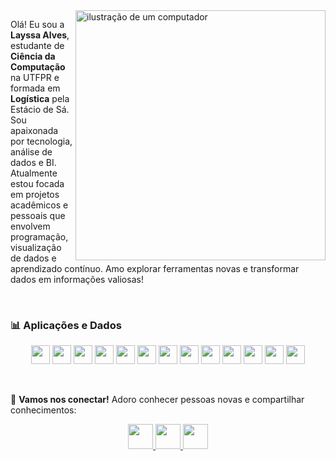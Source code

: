 <img src="https://raw.githubusercontent.com/MicaelliMedeiros/micaellimedeiros/master/image/computer-illustration.png" alt="ilustração de um computador" width="400px" align="right">

<p align="left"> 
  Olá! Eu sou a <strong>Layssa Alves</strong>, estudante de <strong>Ciência da Computação</strong> na UTFPR e formada em <strong>Logística</strong> pela Estácio de Sá. <br>
  Sou apaixonada por tecnologia, análise de dados e BI. <br>
  Atualmente estou focada em projetos acadêmicos e pessoais que envolvem programação, visualização de dados e aprendizado contínuo. Amo explorar ferramentas novas e transformar dados em informações valiosas!
</p>
    
<br>

<h3 align="left">📊 Aplicações e Dados</h3>

<p align="center">
  <img src="https://img.shields.io/badge/-Python-333333?style=flat&logo=python" height="30">
  <img src="https://img.shields.io/badge/-SQL-333333?style=flat&logo=postgresql" height="30">
  <img src="https://img.shields.io/badge/-R-333333?style=flat&logo=r" height="30">
  <img src="https://img.shields.io/badge/-C-333333?style=flat&logo=c" height="30">
  <img src="https://img.shields.io/badge/-C%23-333333?style=flat&logo=csharp&logoColor=239120" height="30">
  <img src="https://img.shields.io/badge/-Power%20BI-333333?style=flat&logo=powerbi&logoColor=F2C811" height="30">
  <img src="https://img.shields.io/badge/-Looker%20Studio-333333?style=flat&logo=looker&logoColor=blue" height="30">
  <img src="https://img.shields.io/badge/-Jupyter-333333?style=flat&logo=jupyter" height="30">
  <img src="https://img.shields.io/badge/-Excel-333333?style=flat&logo=microsoft-excel&logoColor=107C41" height="30">
  <img src="https://img.shields.io/badge/-Git-333333?style=flat&logo=git" height="30">
  <img src="https://img.shields.io/badge/-VS%20Code-333333?style=flat&logo=visual-studio-code" height="30">
  <img src="https://img.shields.io/badge/-Google%20Colab-333333?style=flat&logo=googlecolab&logoColor=F9AB00" height="30">
  <img src="https://img.shields.io/badge/-SQLite-333333?style=flat&logo=sqlite&logoColor=003B57" height="30">
</p>

<br>

<p align="left">
  💌 <strong>Vamos nos conectar!</strong> Adoro conhecer pessoas novas e compartilhar conhecimentos:
</p>

<p align="center">
  <a href="mailto:layssa21.alves@gmail.com" title="Gmail">
    <img src="https://img.shields.io/badge/-Gmail-FF0000?style=flat-square&logo=gmail&logoColor=white" height="40">
  </a>
  <a href="https://www.linkedin.com/in/layssa-rodrigues/" title="LinkedIn" target="_blank">
    <img src="https://img.shields.io/badge/-LinkedIn-0e76a8?style=flat-square&logo=Linkedin&logoColor=white" height="40">
  </a>
  <a href="https://www.instagram.com/laay21.alves/" title="Instagram" target="_blank">
    <img src="https://img.shields.io/badge/-Instagram-DF0174?style=flat-square&logo=instagram&logoColor=white" height="40">
  </a>
</p>
